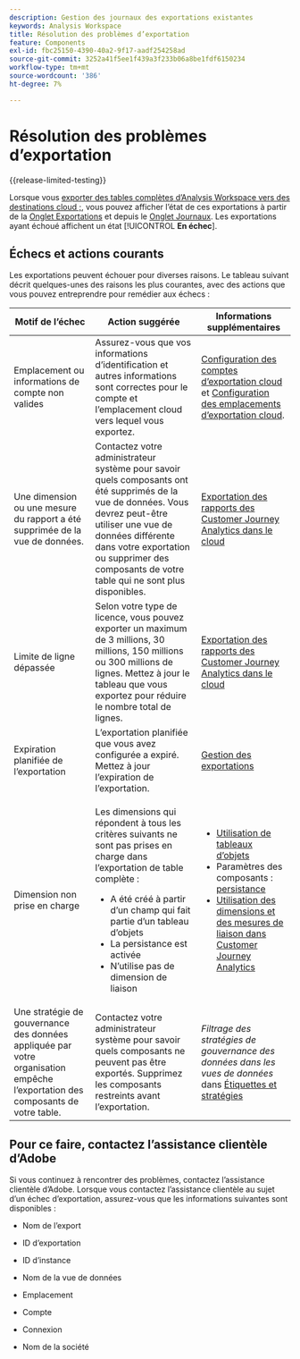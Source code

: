 ```yaml
---
description: Gestion des journaux des exportations existantes
keywords: Analysis Workspace
title: Résolution des problèmes d’exportation
feature: Components
exl-id: fbc25150-4390-40a2-9f17-aadf254258ad
source-git-commit: 3252a41f5ee1f439a3f233b06a8be1fdf6150234
workflow-type: tm+mt
source-wordcount: '386'
ht-degree: 7%

---
```


# Résolution des problèmes d’exportation

{{release-limited-testing}}

Lorsque vous [exporter des tables complètes d’Analysis Workspace vers des destinations cloud ;](/help/analysis-workspace/export/export-cloud.md), vous pouvez afficher l’état de ces exportations à partir de la [Onglet Exportations](/help/components/exports/manage-exports.md) et depuis le [Onglet Journaux](/help/components/exports/manage-export-logs.md). Les exportations ayant échoué affichent un état [!UICONTROL **En échec**].

## Échecs et actions courants

Les exportations peuvent échouer pour diverses raisons. Le tableau suivant décrit quelques-unes des raisons les plus courantes, avec des actions que vous pouvez entreprendre pour remédier aux échecs :

| Motif de l’échec | Action suggérée | Informations supplémentaires |
|---------|----------|---------|
| Emplacement ou informations de compte non valides | Assurez-vous que vos informations d’identification et autres informations sont correctes pour le compte et l’emplacement cloud vers lequel vous exportez. | [Configuration des comptes d’exportation cloud](/help/components/exports/cloud-export-accounts.md) et [Configuration des emplacements d’exportation cloud](/help/components/exports/cloud-export-locations.md). |
| Une dimension ou une mesure du rapport a été supprimée de la vue de données. | Contactez votre administrateur système pour savoir quels composants ont été supprimés de la vue de données. Vous devrez peut-être utiliser une vue de données différente dans votre exportation ou supprimer des composants de votre table qui ne sont plus disponibles. | [Exportation des rapports des Customer Journey Analytics dans le cloud](/help/analysis-workspace/export/export-cloud.md) |
| Limite de ligne dépassée | Selon votre type de licence, vous pouvez exporter un maximum de 3 millions, 30 millions, 150 millions ou 300 millions de lignes. Mettez à jour le tableau que vous exportez pour réduire le nombre total de lignes. | [Exportation des rapports des Customer Journey Analytics dans le cloud](/help/analysis-workspace/export/export-cloud.md) |
| Expiration planifiée de l’exportation | L’exportation planifiée que vous avez configurée a expiré. Mettez à jour l’expiration de l’exportation. | [Gestion des exportations](/help/components/exports/manage-exports.md) |
| Dimension non prise en charge | <p>Les dimensions qui répondent à tous les critères suivants ne sont pas prises en charge dans l’exportation de table complète :</p> <ul><li>A été créé à partir d’un champ qui fait partie d’un tableau d’objets</li><li>La persistance est activée<li>N’utilise pas de dimension de liaison</li> | <ul><li>[Utilisation de tableaux d’objets](/help/use-cases/object-arrays.md)</li><li>Paramètres des composants : [persistance](/help/data-views/component-settings/persistence.md)<li>[Utilisation des dimensions et des mesures de liaison dans Customer Journey Analytics](/help/use-cases/data-views/binding-dimensions-metrics.md)</li> |
| Une stratégie de gouvernance des données appliquée par votre organisation empêche l’exportation des composants de votre table. | Contactez votre administrateur système pour savoir quels composants ne peuvent pas être exportés. Supprimez les composants restreints avant l’exportation. | *Filtrage des stratégies de gouvernance des données dans les vues de données* dans [Étiquettes et stratégies](/help/data-views/data-governance.md) |

## Pour ce faire, contactez l’assistance clientèle d’Adobe

Si vous continuez à rencontrer des problèmes, contactez l’assistance clientèle d’Adobe. Lorsque vous contactez l’assistance clientèle au sujet d’un échec d’exportation, assurez-vous que les informations suivantes sont disponibles :

* Nom de l’export

* ID d’exportation

* ID d’instance

* Nom de la vue de données

* Emplacement

* Compte

* Connexion

* Nom de la société
